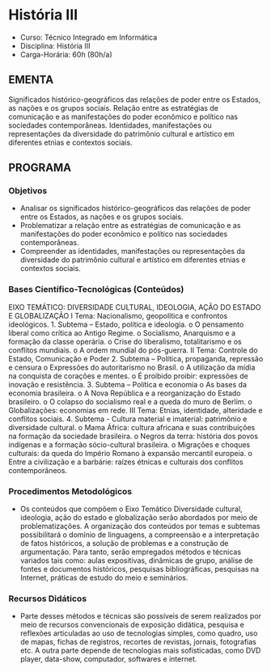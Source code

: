 # História III 

* Curso: Técnico Integrado em Informática
* Disciplina: História III                                                               
* Carga-Horária: 60h (80h/a)

## EMENTA

Significados histórico-geográficos das relações de poder entre os Estados, as nações e os grupos sociais. Relação
entre as estratégias de comunicação e as manifestações do poder econômico e político nas sociedades
contemporâneas. Identidades, manifestações ou representações da diversidade do patrimônio cultural e artístico em
diferentes etnias e contextos sociais.

## PROGRAMA
### Objetivos

* Analisar os significados histórico-geográficos das relações de poder entre os Estados, as nações e os grupos
  sociais.
* Problematizar a relação entre as estratégias de comunicação e as manifestações do poder econômico e político
  nas sociedades contemporâneas.
* Compreender as identidades, manifestações ou representações da diversidade do patrimônio cultural e artístico
  em diferentes etnias e contextos sociais.

### Bases Científico-Tecnológicas (Conteúdos)

  EIXO TEMÁTICO: DIVERSIDADE CULTURAL, IDEOLOGIA, AÇÃO DO ESTADO E GLOBALIZAÇÃO
  I Tema: Nacionalismo, geopolítica e confrontos ideológicos.
      1.   Subtema – Estado, política e ideologia.
               o O pensamento liberal como crítica ao Antigo Regime.
               o Socialismo, Anarquismo e a formação da classe operária.
               o Crise do liberalismo, totalitarismo e os conflitos mundiais.
               o A ordem mundial do pós-guerra.
  II Tema: Controle do Estado, Comunicação e Poder
      2.   Subtema – Política, propaganda, repressão e censura
               o Expressões do autoritarismo no Brasil.
               o A utilização da mídia na conquista de corações e mentes.
               o É proibido proibir: expressões de inovação e resistência.
       3. Subtema – Política e economia
               o As bases da economia brasileira.
               o A Nova República e a reorganização do Estado brasileiro.
               o O colapso do socialismo real e a queda do muro de Berlim.
               o Globalizações: economias em rede.
  III Tema: Etnias, identidade, alteridade e conflitos sociais.
      4.   Subtema - Cultura material e imaterial: patrimônio e diversidade cultural.
               o Mama África: cultura africana e suas contribuições na formação da sociedade brasileira.
               o Negros da terra: história dos povos indígenas e a formação sócio-cultural brasileira.
               o Migrações e choques culturais: da queda do Império Romano à expansão mercantil
                  europeia.
               o Entre a civilização e a barbárie: raízes étnicas e culturais dos conflitos contemporâneos.

### Procedimentos Metodológicos

* Os conteúdos que compõem o Eixo Temático Diversidade cultural, ideologia, ação do estado e globalização
  serão abordados por meio de problematizações. A organização dos conteúdos por temas e subtemas
  possibilitará o domínio de linguagens, a compreensão e a interpretação de fatos históricos, a solução de
  problemas e a construção de argumentação. Para tanto, serão empregados métodos e técnicas variados tais
  como: aulas expositivas, dinâmicas de grupo, análise de fontes e documentos históricos, pesquisas
  bibliográficas, pesquisas na Internet, práticas de estudo do meio e seminários.

### Recursos Didáticos

* Parte desses métodos e técnicas são possíveis de serem realizados por meio de recursos convencionais de
  exposição didática, pesquisa e reflexões articuladas ao uso de tecnologias simples, como quadro, uso de
  mapas, fichas de registros, recortes de revistas, jornais, fotografias etc. A outra parte depende de tecnologias
  mais sofisticadas, como DVD player, data-show, computador, softwares e internet.